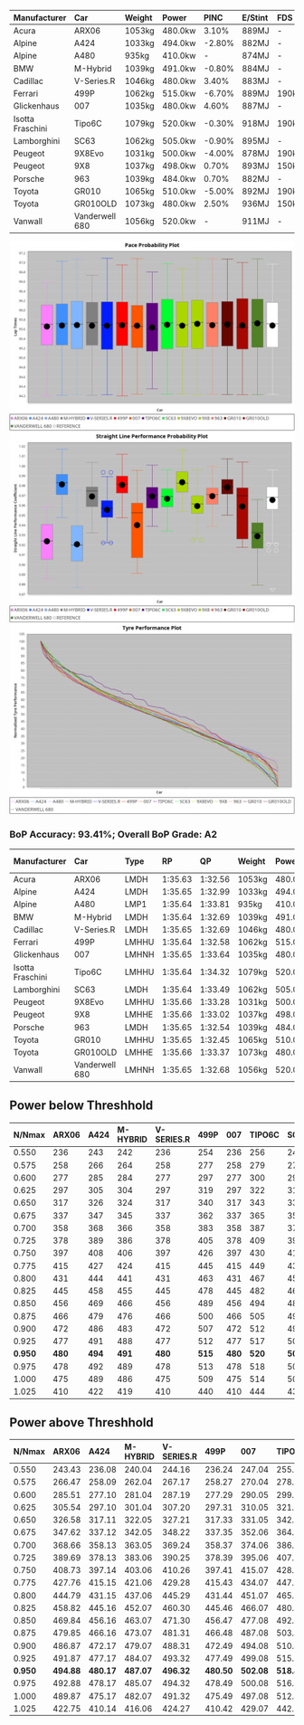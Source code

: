 | Manufacturer     | Car            | Weight | Power   | PINC    | E/Stint | FDS     |
|:-|:-|:-|:-|:-|:-|:-|
| Acura            | ARX06          | 1053kg | 480.0kw | 3.10%   | 889MJ   |    -    |
| Alpine           | A424           | 1033kg | 494.0kw | -2.80%  | 882MJ   |    -    |
| Alpine           | A480           | 935kg  | 410.0kw |    -    | 874MJ   |    -    |
| BMW              | M-Hybrid       | 1039kg | 491.0kw | -0.80%  | 884MJ   |    -    |
| Cadillac         | V-Series.R     | 1046kg | 480.0kw | 3.40%   | 883MJ   |    -    |
| Ferrari          | 499P           | 1062kg | 515.0kw | -6.70%  | 889MJ   | 190kph  |
| Glickenhaus      | 007            | 1035kg | 480.0kw | 4.60%   | 887MJ   |    -    |
| Isotta Fraschini | Tipo6C         | 1079kg | 520.0kw | -0.30%  | 918MJ   | 190kph  |
| Lamborghini      | SC63           | 1062kg | 505.0kw | -0.90%  | 895MJ   |    -    |
| Peugeot          | 9X8Evo         | 1031kg | 500.0kw | -4.00%  | 878MJ   | 190kph  |
| Peugeot          | 9X8            | 1037kg | 498.0kw | 0.70%   | 893MJ   | 150kph  |
| Porsche          | 963            | 1039kg | 484.0kw | 0.70%   | 882MJ   |    -    |
| Toyota           | GR010          | 1065kg | 510.0kw | -5.00%  | 892MJ   | 190kph  |
| Toyota           | GR010OLD       | 1073kg | 480.0kw | 2.50%   | 936MJ   | 150kph  |
| Vanwall          | Vanderwell 680 | 1056kg | 520.0kw |    -    | 911MJ   |    -    |

![PACECHART](./IMG/AUTO.png)
![STRAIGHTLINEPERFORMANCECHART](./IMG/AUTO_sp.png)
![TYREPERFORMANCECHART](./IMG/AUTO_tw.png)

### BoP Accuracy: 93.41%; Overall BoP Grade: A2
| Manufacturer     | Car            | Type  | RP      | QP      | Weight | Power¹  | Threshhold | PINC    | Power²   | E/Stint | AVG Vmax  | FDS     | RDLC | L/Stint | BOP-Grade | Model Accuracy | Model Points | Match%  | SimDiff |
|:-|:-|:-|:-|:-|:-|:-|:-|:-|:-|:-|:-|:-|:-|:-|:-|:-|:-|:-|:-|
| Acura            | ARX06          | LMDH  | 1:35.63 | 1:32.56 | 1053kg | 480.0kw | 250.0kph   | 3.10%   | 494.90kw |  889MJ  | 292.85kph |    -    | 1.02 | 40      | +B1       | 100.00%        | 996          | 85.71%  | #       |
| Alpine           | A424           | LMDH  | 1:35.65 | 1:32.99 | 1033kg | 494.0kw | 250.0kph   | -2.80%  | 480.20kw |  882MJ  | 301.95kph |    -    | 1.02 | 40      | ~A1       | 100.00%        | 870          | 95.39%  | #       |
| Alpine           | A480           | LMP1  | 1:35.64 | 1:33.81 |  935kg | 410.0kw | 250.0kph   |    -    | 410.00kw |  874MJ  | 290.82kph |    -    | 1.00 | 37      | ~A1       | 96.26%         | 1337         | 100.00% | ±0.13s  |
| BMW              | M-Hybrid       | LMDH  | 1:35.64 | 1:32.69 | 1039kg | 491.0kw | 250.0kph   | -0.80%  | 487.10kw |  884MJ  | 300.25kph |    -    | 1.02 | 40      | -A2       | 100.00%        | 1914         | 93.39%  | #       |
| Cadillac         | V-Series.R     | LMDH  | 1:35.65 | 1:32.69 | 1046kg | 480.0kw | 250.0kph   | 3.40%   | 496.30kw |  883MJ  | 297.84kph |    -    | 1.02 | 40      | ~A1       | 98.03%         | 3773         | 96.33%  | ±0.10s  |
| Ferrari          | 499P           | LMHHU | 1:35.64 | 1:32.58 | 1062kg | 515.0kw | 250.0kph   | -6.70%  | 480.50kw |  889MJ  | 300.83kph | 190kph  | 1.02 | 40      | ~A1       | 100.00%        | 4212         | 99.16%  | ±0.73s  |
| Glickenhaus      | 007            | LMHNH | 1:35.65 | 1:33.64 | 1035kg | 480.0kw | 250.0kph   | 4.60%   | 502.10kw |  887MJ  | 296.97kph |    -    | 0.97 | 40      | +A2       | 98.78%         | 1936         | 94.79%  | ±1.26s  |
| Isotta Fraschini | Tipo6C         | LMHHU | 1:35.64 | 1:34.32 | 1079kg | 520.0kw | 250.0kph   | -0.30%  | 518.40kw |  918MJ  | 301.63kph | 190kph  | 1.02 | 40      | +D1       | 100.00%        | 105          | 68.48%  | #       |
| Lamborghini      | SC63           | LMDH  | 1:35.64 | 1:33.49 | 1062kg | 505.0kw | 250.0kph   | -0.90%  | 500.50kw |  895MJ  | 300.05kph |    -    | 1.02 | 40      | ~A1       | 100.00%        | 597          | 100.00% | #       |
| Peugeot          | 9X8Evo         | LMHHU | 1:35.66 | 1:33.28 | 1031kg | 500.0kw | 250.0kph   | -4.00%  | 480.00kw |  878MJ  | 302.52kph | 190kph  | 1.03 | 40      | +B2       | 100.00%        | 463          | 81.83%  | #       |
| Peugeot          | 9X8            | LMHHE | 1:35.66 | 1:33.02 | 1037kg | 498.0kw | 250.0kph   | 0.70%   | 501.50kw |  893MJ  | 300.05kph | 150kph  | 1.03 | 40      | ~A1       | 99.48%         | 4559         | 100.00% | ±0.94s  |
| Porsche          | 963            | LMDH  | 1:35.65 | 1:32.54 | 1039kg | 484.0kw | 250.0kph   | 0.70%   | 487.40kw |  882MJ  | 300.16kph |    -    | 1.02 | 40      | ~A1       | 99.21%         | 10753        | 100.00% | ±0.27s  |
| Toyota           | GR010          | LMHHU | 1:35.65 | 1:32.45 | 1065kg | 510.0kw | 250.0kph   | -5.00%  | 484.50kw |  892MJ  | 300.26kph | 190kph  | 1.02 | 40      | ~A1       | 99.54%         | 3271         | 100.00% | ±1.05s  |
| Toyota           | GR010OLD       | LMHHE | 1:35.66 | 1:33.37 | 1073kg | 480.0kw | 250.0kph   | 2.50%   | 492.00kw |  936MJ  | 297.13kph | 150kph  | 1.02 | 40      | +B1       | 100.00%        | 730          | 86.10%  | ±0.56s  |
| Vanwall          | Vanderwell 680 | LMHNH | 1:35.65 | 1:32.68 | 1056kg | 520.0kw | 0.0kph     |    -    | 520.00kw |  911MJ  | 296.41kph |    -    | 0.99 | 40      | ~A1       | 98.54%         | 541          | 100.00% | ±0.02s  |

## Power below Threshhold
| N/Nmax    | ARX06   | A424    | M-HYBRID | V-SERIES.R | 499P    | 007     | TIPO6C  | SC63    | 9X8EVO  | 9X8     | 963     | GR010   | GR010OLD | VANDERWELL 680 | ​     | RPM      | A480    |
|:-|:-|:-|:-|:-|:-|:-|:-|:-|:-|:-|:-|:-|:-|:-|:-|:-|:-|
|  0.550    |  236    |  243    |  242     |  236       |  254    |  236    |  256    |  249    |  246    |  245    |  238    |  251    |  236     |  256           |  ​    |   --     |   -     |
|  0.575    |  258    |  266    |  264     |  258       |  277    |  258    |  279    |  272    |  269    |  268    |  260    |  274    |  258     |  279           |  ​    |   --     |   -     |
|  0.600    |  277    |  285    |  284     |  277       |  297    |  277    |  300    |  292    |  289    |  288    |  279    |  295    |  277     |  300           |  ​    |   --     |   -     |
|  0.625    |  297    |  305    |  304     |  297       |  319    |  297    |  322    |  312    |  309    |  308    |  299    |  316    |  297     |  322           |  ​    |   --     |   -     |
|  0.650    |  317    |  326    |  324     |  317       |  340    |  317    |  343    |  333    |  330    |  329    |  320    |  337    |  317     |  343           |  ​    |   --     |   -     |
|  0.675    |  337    |  347    |  345     |  337       |  362    |  337    |  365    |  355    |  351    |  350    |  340    |  358    |  337     |  365           |  ​    |   --     |   -     |
|  0.700    |  358    |  368    |  366     |  358       |  383    |  358    |  387    |  376    |  372    |  371    |  361    |  380    |  358     |  387           |  ​    |   --     |   -     |
|  0.725    |  378    |  389    |  386     |  378       |  405    |  378    |  409    |  397    |  393    |  392    |  381    |  401    |  378     |  409           |  ​    |   --     |   -     |
|  0.750    |  397    |  408    |  406     |  397       |  426    |  397    |  430    |  417    |  413    |  411    |  400    |  422    |  397     |  430           |  ​    |   --     |   -     |
|  0.775    |  415    |  427    |  424     |  415       |  445    |  415    |  449    |  436    |  432    |  430    |  418    |  441    |  415     |  449           |  ​    |  5000    |  241    |
|  0.800    |  431    |  444    |  441     |  431       |  463    |  431    |  467    |  454    |  449    |  447    |  435    |  458    |  431     |  467           |  ​    |  5500    |  284    |
|  0.825    |  445    |  458    |  455     |  445       |  478    |  445    |  482    |  469    |  464    |  462    |  449    |  473    |  445     |  482           |  ​    |  6000    |  318    |
|  0.850    |  456    |  469    |  466     |  456       |  489    |  456    |  494    |  480    |  475    |  473    |  460    |  485    |  456     |  494           |  ​    |  6500    |  359    |
|  0.875    |  466    |  479    |  476     |  466       |  500    |  466    |  505    |  490    |  485    |  483    |  470    |  495    |  466     |  505           |  ​    |  7000    |  401    |
|  0.900    |  472    |  486    |  483     |  472       |  507    |  472    |  512    |  497    |  492    |  490    |  476    |  502    |  472     |  512           |  ​    |  7500    |  411    |
|  0.925    |  477    |  491    |  488     |  477       |  512    |  477    |  517    |  502    |  497    |  495    |  481    |  507    |  477     |  517           |  ​    |  8000    |  407    |
| **0.950** | **480** | **494** | **491**  | **480**    | **515** | **480** | **520** | **505** | **500** | **498** | **484** | **510** | **480**  | **520**        | **​** | **8500** | **410** |
|  0.975    |  478    |  492    |  489     |  478       |  513    |  478    |  518    |  503    |  498    |  496    |  482    |  508    |  478     |  518           |  ​    |  9000    |  205    |
|  1.000    |  475    |  489    |  486     |  475       |  509    |  475    |  514    |  500    |  495    |  493    |  479    |  505    |  475     |  514           |  ​    |   --     |   -     |
|  1.025    |  410    |  422    |  419     |  410       |  440    |  410    |  444    |  431    |  427    |  425    |  413    |  436    |  410     |  444           |  ​    |   --     |   -     |

## Power above Threshhold
| N/Nmax    | ARX06      | A424       | M-HYBRID   | V-SERIES.R | 499P       | 007        | TIPO6C     | SC63       | 9X8EVO  | 9X8        | 963        | GR010      | GR010OLD   | VANDERWELL 680 | ​     | RPM      | A480    |
|:-|:-|:-|:-|:-|:-|:-|:-|:-|:-|:-|:-|:-|:-|:-|:-|:-|:-|
|  0.550    |  243.43    |  236.08    |  240.04    |  244.16    |  236.24    |  247.04    |  255.22    |  246.22    |  236    |  247.24    |  240.19    |  238.25    |  242.49    |  256           |  ​    |   --     |   -     |
|  0.575    |  266.47    |  258.09    |  262.04    |  267.17    |  258.27    |  270.04    |  278.24    |  269.24    |  258    |  270.26    |  262.21    |  260.27    |  264.54    |  279           |  ​    |   --     |   -     |
|  0.600    |  285.51    |  277.10    |  281.04    |  287.19    |  277.29    |  290.05    |  299.25    |  289.26    |  277    |  290.28    |  281.22    |  279.29    |  284.58    |  300           |  ​    |   --     |   -     |
|  0.625    |  305.54    |  297.10    |  301.04    |  307.20    |  297.31    |  310.05    |  321.27    |  309.28    |  297    |  310.30    |  301.24    |  299.31    |  304.62    |  322           |  ​    |   --     |   -     |
|  0.650    |  326.58    |  317.11    |  322.05    |  327.21    |  317.33    |  331.05    |  342.29    |  330.30    |  317    |  331.32    |  322.26    |  320.33    |  324.66    |  343           |  ​    |   --     |   -     |
|  0.675    |  347.62    |  337.12    |  342.05    |  348.22    |  337.35    |  352.06    |  364.31    |  351.32    |  337    |  352.34    |  342.27    |  340.35    |  345.70    |  365           |  ​    |   --     |   -     |
|  0.700    |  368.66    |  358.13    |  363.05    |  369.24    |  358.37    |  374.06    |  386.33    |  372.34    |  358    |  373.36    |  363.29    |  361.37    |  366.75    |  387           |  ​    |   --     |   -     |
|  0.725    |  389.69    |  378.13    |  383.06    |  390.25    |  378.39    |  395.06    |  407.35    |  393.36    |  378    |  394.38    |  383.31    |  381.39    |  386.79    |  409           |  ​    |   --     |   -     |
|  0.750    |  408.73    |  397.14    |  403.06    |  410.26    |  397.41    |  415.07    |  428.36    |  413.38    |  397    |  414.40    |  403.32    |  400.41    |  406.83    |  430           |  ​    |   --     |   -     |
|  0.775    |  427.76    |  415.15    |  421.06    |  429.28    |  415.43    |  434.07    |  447.38    |  432.39    |  415    |  433.42    |  421.34    |  418.43    |  424.86    |  449           |  ​    |  5000    |  241    |
|  0.800    |  444.79    |  431.15    |  437.06    |  445.29    |  431.44    |  451.07    |  465.39    |  449.41    |  431    |  450.44    |  437.35    |  435.45    |  441.90    |  467           |  ​    |  5500    |  284    |
|  0.825    |  458.82    |  445.16    |  452.07    |  460.30    |  445.46    |  466.07    |  480.41    |  464.42    |  445    |  465.45    |  452.36    |  449.46    |  455.93    |  482           |  ​    |  6000    |  318    |
|  0.850    |  469.84    |  456.16    |  463.07    |  471.30    |  456.47    |  477.08    |  492.42    |  475.43    |  456    |  476.46    |  463.37    |  460.48    |  466.95    |  494           |  ​    |  6500    |  359    |
|  0.875    |  479.85    |  466.16    |  473.07    |  481.31    |  466.48    |  487.08    |  503.43    |  485.44    |  466    |  486.47    |  473.38    |  470.49    |  476.97    |  505           |  ​    |  7000    |  401    |
|  0.900    |  486.87    |  472.17    |  479.07    |  488.31    |  472.49    |  494.08    |  510.43    |  492.45    |  472    |  493.48    |  479.38    |  476.49    |  483.98    |  512           |  ​    |  7500    |  411    |
|  0.925    |  491.87    |  477.17    |  484.07    |  493.32    |  477.49    |  499.08    |  515.44    |  497.45    |  477    |  498.48    |  484.39    |  481.50    |  488.99    |  517           |  ​    |  8000    |  407    |
| **0.950** | **494.88** | **480.17** | **487.07** | **496.32** | **480.50** | **502.08** | **518.44** | **500.46** | **480** | **501.49** | **487.39** | **484.50** | **492.00** | **520**        | **​** | **8500** | **410** |
|  0.975    |  492.88    |  478.17    |  485.07    |  494.32    |  478.49    |  500.08    |  516.44    |  498.45    |  478    |  499.48    |  485.39    |  482.50    |  490.00    |  518           |  ​    |  9000    |  205    |
|  1.000    |  489.87    |  475.17    |  482.07    |  491.32    |  475.49    |  497.08    |  512.43    |  495.45    |  475    |  496.48    |  482.38    |  479.49    |  486.99    |  514           |  ​    |   --     |   -     |
|  1.025    |  422.75    |  410.14    |  416.06    |  424.27    |  410.42    |  429.07    |  442.38    |  427.39    |  410    |  428.42    |  416.33    |  413.43    |  419.85    |  444           |  ​    |   --     |   -     |
